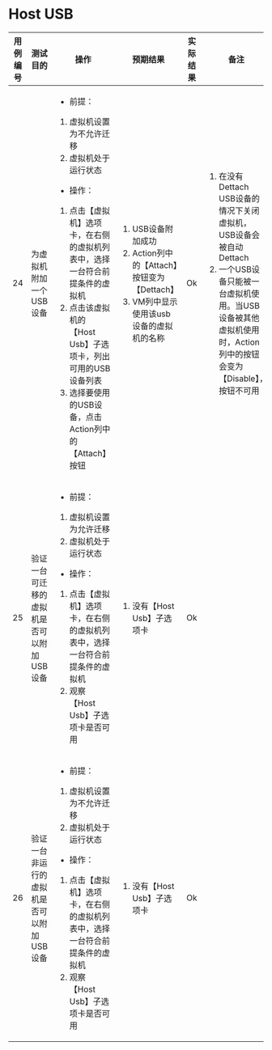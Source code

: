 # Host USB


|用例编号|测试目的|操作|预期结果|实际结果|备注|
|--------|--------|----|--------|--------|----|
|24|为虚拟机附加一个USB设备|<ul><li>前提：</li></ul><ol><li>虚拟机设置为不允许迁移</li><li>虚拟机处于运行状态</li></ol><ul><li>操作：</li></ul><ol><li>点击【虚拟机】选项卡，在右侧的虚拟机列表中，选择一台符合前提条件的虚拟机</li><li>点击该虚拟机的【Host Usb】子选项卡，列出可用的USB设备列表</li><li>选择要使用的USB设备，点击Action列中的【Attach】按钮</li></ol>|<ol><li>USB设备附加成功</li><li>Action列中的【Attach】按钮变为【Dettach】</li><li>VM列中显示使用该usb设备的虚拟机的名称</li></ol>|Ok|<ol><li>在没有Dettach USB设备的情况下关闭虚拟机，USB设备会被自动Dettach</li><li>一个USB设备只能被一台虚拟机使用。当USB设备被其他虚拟机使用时，Action列中的按钮会变为【Disable】，按钮不可用</li></ol>|
|25|验证一台可迁移的虚拟机是否可以附加USB设备|<ul><li>前提：</li></ul><ol><li>虚拟机设置为允许迁移</li><li>虚拟机处于运行状态</li></ol><ul><li>操作：</li></ul><ol><li>点击【虚拟机】选项卡，在右侧的虚拟机列表中，选择一台符合前提条件的虚拟机</li><li>观察【Host Usb】子选项卡是否可用</li></ol>|<ol><li>没有【Host Usb】子选项卡</li></ol>|Ok||
|26|验证一台非运行的虚拟机是否可以附加USB设备|<ul><li>前提：</li></ul><ol><li>虚拟机设置为不允许迁移</li><li>虚拟机处于运行状态</li></ol><ul><li>操作：</li></ul><ol><li>点击【虚拟机】选项卡，在右侧的虚拟机列表中，选择一台符合前提条件的虚拟机</li><li>观察【Host Usb】子选项卡是否可用</li></ol>|<ol><li>没有【Host Usb】子选项卡</li></ol>|Ok||
